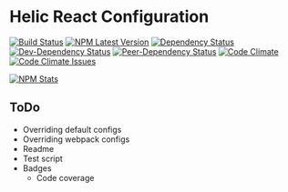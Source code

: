 # Helic React Configuration

[![Build Status][build-image]][build-url]
[![NPM Latest Version][npm-version-image]][npm-url]
[![Dependency Status][dependency-image]][dependency-url]
[![Dev-Dependency Status][dev-dependency-image]][dev-dependency-url]
[![Peer-Dependency Status][peer-dependency-image]][peer-dependency-url]
[![Code Climate][code-climate-image]][code-climate-url]
[![Code Climate Issues][code-climate-issues-image]][code-climate-issues-url]

[![NPM Stats][npm-stats-image]][npm-url]

## ToDo

* Overriding default configs
* Overriding webpack configs
* Readme
* Test script
* Badges
  * Code coverage

[build-image]: https://travis-ci.org/rusty1s/helic-react-config.svg?branch=master
[build-url]: https://travis-ci.org/rusty1s/helic-react-config
[npm-version-image]: https://img.shields.io/node/v/helic-react-config.svg
[npm-stats-image]: https://nodei.co/npm/helic-react-config.png?downloads=true&downloadRank=true&stars=true
[npm-url]: https://www.npmjs.com/package/helic-react-config
[dependency-image]: https://david-dm.org/rusty1s/helic-react-config.svg
[dependency-url]: https://david-dm.org/rusty1s/helic-react-config
[dev-dependency-image]: https://david-dm.org/rusty1s/helic-react-config/dev-status.svg
[peer-dependency-url]: https://david-dm.org/rusty1s/helic-react-config#type=dev
[peer-dependency-image]: https://david-dm.org/rusty1s/helic-react-config/peer-status.svg
[dev-dependency-url]: https://david-dm.org/rusty1s/helic-react-config#type=peer
[code-climate-image]: https://codeclimate.com/github/rusty1s/helic-react-config/badges/gpa.svg
[code-climate-url]: https://codeclimate.com/github/rusty1s/helic-react-config
[code-climate-issues-image]: https://codeclimate.com/github/rusty1s/helic-react-config/badges/issue_count.svg
[code-climate-issues-url]: https://codeclimate.com/github/rusty1s/helic-react-config/issues
[bit-hound-image]: https://www.bithound.io/github/rusty1s/helic-react-config/badges/score.svg
[bit-hound-url]: https://www.bithound.io/github/rusty1s/helic-react-config
